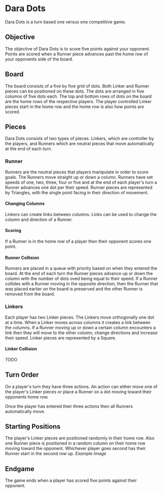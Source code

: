 # Dara Dots
Dara Dots is a turn based one versus one competitive game.

## Objective
The objective of Dara Dots is to score five points against your opponent. Points are scored when a Runner piece advances past the home row of your opponents side of the board.

## Board
The board consists of a five by five grid of dots. Both Linker and Runner pieces can be positioned on these dots.
The dots are arranged in five columns of five dots each. The top and bottom rows of dots on the board are the home rows of the respective players. The player controlled Linker pieces start in the home row and the home row is also how points are scored.

## Pieces
Dara Dots consists of two types of pieces. Linkers, which are controller by the players, and Runners which are neutral pieces that move automatically at the end of each turn.

### Runner
Runners are the neutral pieces that players manipulate in order to score goals. The Runners move straight up or down a column. Runners have set speeds of one, two, three, four or five and at the end of each player's turn a Runner advances one dot per their speed.
Runner pieces are represented by Triangles, with the single point facing in their direction of movement.

#### Changing Columns
Linkers can create links between columns. Links can be used to change the column and direction of a Runner.

#### Scoring
If a Runner is in the home row of a player then their opponent scores one point.

#### Runner Collision
Runners are placed in a queue with priority based on when they entered the board. At the end of each turn the Runner pieces advance up or down the column with the number of dots oved being equal to their speed.
If a Runner collides with a Runner moving in the opposite direction, then the Runner that was placed earlier on the board is preserved and the other Runner is removed from the board.

### Linkers
Each player has two Linker pieces. The Linkers move orthogonally one dot at a time. When a Linker moves across columns it creates a link between the columns. If a Runner moving up or down a certain column encounters a link then they will move to the other column, change directions and increase their speed.
Linker pieces are represented by a Square.

#### Linker Collision
TODO

## Turn Order
On a player's turn they have three actions. An action can either move one of the player's Linker pieces or place a Runner on a dot moving toward their opponents home row.

Once the player has entered their three actions then all Runners automatically move.

## Starting Positions
The player's Linker pieces are positioned randomly in their home row. Also one Runner piece is positioned in a random column on their home row moving toward the opponent. Whichever player goes second has their Runner start in the second row up.
*Example Image*

## Endgame
The game ends when a player has scored five points against their opponent.
